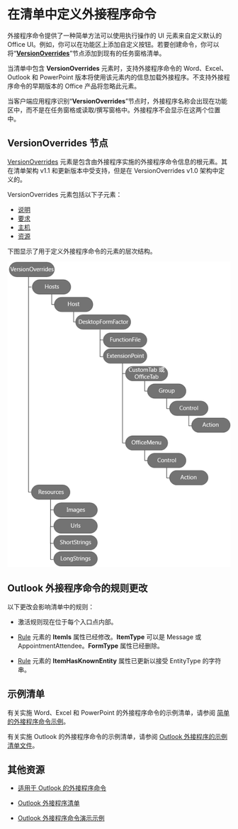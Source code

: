# <a name="define-add-in-commands-in-your-manifest"></a>在清单中定义外接程序命令

外接程序命令提供了一种简单方法可以使用执行操作的 UI 元素来自定义默认的 Office UI。例如，你可以在功能区上添加自定义按钮。若要创建命令，你可以将“**[VersionOverrides](../../../reference/manifest/versionoverrides.md)**”节点添加到现有的任务窗格清单。 

当清单中包含 **VersionOverrides** 元素时，支持外接程序命令的 Word、Excel、Outlook 和 PowerPoint 版本将使用该元素内的信息加载外接程序。不支持外接程序命令的早期版本的 Office 产品将忽略此元素。

当客户端应用程序识别“**VersionOverrides**”节点时，外接程序名称会出现在功能区中，而不是在任务窗格或读取/撰写窗格中。外接程序不会显示在这两个位置中。
 

## <a name="versionoverrides-node"></a>VersionOverrides 节点

[VersionOverrides](../../../reference/manifest/versionoverrides.md) 元素是包含由外接程序实施的外接程序命令信息的根元素。其在清单架构 v1.1 和更新版本中受支持，但是在 VersionOverrides v1.0 架构中定义的。 

VersionOverrides 元素包括以下子元素：

- [说明](../../../reference/manifest/description.md)
- [要求](../../../reference/manifest/requirements.md)
- [主机](../../../reference/manifest/hosts.md)
- [资源](../../../reference/manifest/resources.md)

下图显示了用于定义外接程序命令的元素的层次结构。 

![清单中的外接程序命令元素层次结构](../../../images/080da303-51c4-4882-b74a-7ba11517c0ad.png)

## <a name="rule-changes-for-outlook-add-in-commands"></a>Outlook 外接程序命令的规则更改

以下更改会影响清单中的规则：

- 激活规则现在位于每个入口点内部。
    
- [Rule](../../../reference/manifest/rule.md) 元素的 **ItemIs** 属性已经修改。**ItemType** 可以是 Message 或 AppointmentAttendee。**FormType** 属性已经删除。
    
- [Rule](../../../reference/manifest/rule.md) 元素的 **ItemHasKnownEntity** 属性已更新以接受 EntityType 的字符串。
    

## <a name="sample-manifests"></a>示例清单

有关实施 Word、Excel 和 PowerPoint 的外接程序命令的示例清单，请参阅 [简单的外接程序命令示例](https://github.com/OfficeDev/Office-Add-in-Commands-Samples/tree/master/Simple)。

有关实施 Outlook 的外接程序命令的示例清单，请参阅 [Outlook 外接程序的示例清单文件](https://gist.github.com/mlafleur/95b7ac030bb7a7ae742527e85a36b095)。


## <a name="additional-resources"></a>其他资源


- [适用于 Outlook 的外接程序命令](../../outlook/add-in-commands-for-outlook.md)
    
- [Outlook 外接程序清单](../../outlook/manifests/manifests.md)
    
- [Outlook 外接程序命令演示示例](https://github.com/jasonjoh/command-demo)

